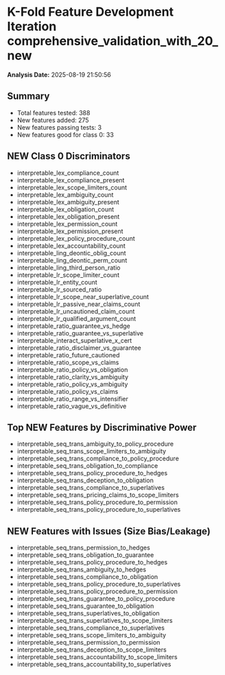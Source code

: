 # K-Fold Feature Development Iteration comprehensive_validation_with_20_new
**Analysis Date:** 2025-08-19 21:50:56

## Summary
- Total features tested: 388
- New features added: 275
- New features passing tests: 3
- New features good for class 0: 33

## NEW Class 0 Discriminators
- interpretable_lex_compliance_count
- interpretable_lex_compliance_present
- interpretable_lex_scope_limiters_count
- interpretable_lex_ambiguity_count
- interpretable_lex_ambiguity_present
- interpretable_lex_obligation_count
- interpretable_lex_obligation_present
- interpretable_lex_permission_count
- interpretable_lex_permission_present
- interpretable_lex_policy_procedure_count
- interpretable_lex_accountability_count
- interpretable_ling_deontic_oblig_count
- interpretable_ling_deontic_perm_count
- interpretable_ling_third_person_ratio
- interpretable_lr_scope_limiter_count
- interpretable_lr_entity_count
- interpretable_lr_sourced_ratio
- interpretable_lr_scope_near_superlative_count
- interpretable_lr_passive_near_claims_count
- interpretable_lr_uncautioned_claim_count
- interpretable_lr_qualified_argument_count
- interpretable_ratio_guarantee_vs_hedge
- interpretable_ratio_guarantee_vs_superlative
- interpretable_interact_superlative_x_cert
- interpretable_ratio_disclaimer_vs_guarantee
- interpretable_ratio_future_cautioned
- interpretable_ratio_scope_vs_claims
- interpretable_ratio_policy_vs_obligation
- interpretable_ratio_clarity_vs_ambiguity
- interpretable_ratio_policy_vs_ambiguity
- interpretable_ratio_policy_vs_claims
- interpretable_ratio_range_vs_intensifier
- interpretable_ratio_vague_vs_definitive

## Top NEW Features by Discriminative Power
- interpretable_seq_trans_ambiguity_to_policy_procedure
- interpretable_seq_trans_scope_limiters_to_ambiguity
- interpretable_seq_trans_compliance_to_policy_procedure
- interpretable_seq_trans_obligation_to_compliance
- interpretable_seq_trans_policy_procedure_to_hedges
- interpretable_seq_trans_deception_to_obligation
- interpretable_seq_trans_compliance_to_superlatives
- interpretable_seq_trans_pricing_claims_to_scope_limiters
- interpretable_seq_trans_policy_procedure_to_permission
- interpretable_seq_trans_policy_procedure_to_superlatives

## NEW Features with Issues (Size Bias/Leakage)
- interpretable_seq_trans_permission_to_hedges
- interpretable_seq_trans_obligation_to_guarantee
- interpretable_seq_trans_policy_procedure_to_hedges
- interpretable_seq_trans_ambiguity_to_hedges
- interpretable_seq_trans_compliance_to_obligation
- interpretable_seq_trans_policy_procedure_to_superlatives
- interpretable_seq_trans_policy_procedure_to_permission
- interpretable_seq_trans_guarantee_to_policy_procedure
- interpretable_seq_trans_guarantee_to_obligation
- interpretable_seq_trans_superlatives_to_obligation
- interpretable_seq_trans_superlatives_to_scope_limiters
- interpretable_seq_trans_compliance_to_superlatives
- interpretable_seq_trans_scope_limiters_to_ambiguity
- interpretable_seq_trans_permission_to_permission
- interpretable_seq_trans_deception_to_scope_limiters
- interpretable_seq_trans_accountability_to_scope_limiters
- interpretable_seq_trans_accountability_to_superlatives
